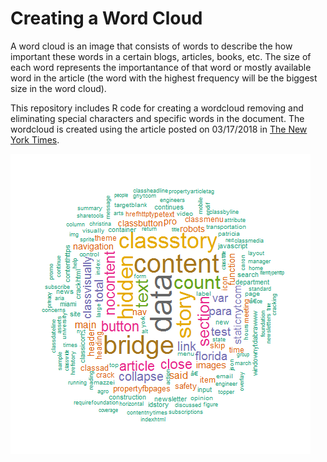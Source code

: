 # Creating a Word Cloud
A word cloud is an image that consists of words to describe the how important these words in a certain blogs, articles, books, etc. The size of each word represents the importantance of that word or mostly available word in the article (the word with the highest frequency will be the biggest size in the word cloud).

This repository includes R code for creating a wordcloud removing and eliminating special characters and specific words in the document. The wordcloud is created using the article posted on 03/17/2018 in [The New York Times](https://www.nytimes.com/2018/03/17/us/florida-bridge-collapse-crack.html).

![word cloud](word_cloud.png)
